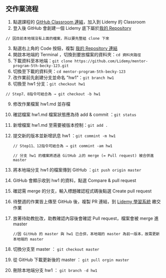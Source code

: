 ## 交作業流程



1. 點選課程的 [GitHub Classroom 連結](https://classroom.github.com/a/yNNrtNyW)，加入到 Lidemy 的 Classroom
2. 登入後 GitHub 會創建一個 Lidemy 底下屬於[我的 Repository](https://github.com/Lidemy/mentor-program-5th-becky-123)

  `// 因目前本地端沒有上面的檔案，所以要先整組 clone 下來`

3. 點選右上角的 Code 按鈕，複製 [我的 Repository 連結](https://github.com/Lidemy/mentor-program-5th-becky-123.git)
4. 開啟本地端的 Terminal ，切換到要放檔案的資料夾：`cd 資料夾路徑`
5. 下載資料至本地端：`git clone https://github.com/Lidemy/mentor-program-5th-becky-123.git`
6. 切換至下載的資料夾：`cd mentor-program-5th-becky-123`
7. 改作業前先創建分支並命名 "hw1"：`git branch hw1`
8. 切換至 hw1 分支：`git checkout hw1`

  `// Step7、8指令可結合為 → git checkout -b hw1`

9. 修改作業檔案 hw1.md 並存檔
10. 確認檔案 hw1.md 檔案狀態應為待 add & commit ：`git status`
11. 新增檔案 hw1.md 至需要被版本控制：`git add .`
12. 提交新的版本並新增訊息 hw1 ：`git commint -m hw1`

    `// Step11、12指令可結合為 → git commint -am hw1`

    `// 分支 hw1 的檔案將透過 GitHub 上的 merge (= Pull request) 被合併進 master`

13. 將本地端分支 hw1 的檔案傳到 GitHub ：`git push origin master`
14. GitHub 會顯示收到 hw1 的資料，點選 Compare & pull request
15. 確認需 merge 的分支，輸入標題確認程式碼後點選 Create pull request
16. 待整週的作業皆上傳至 GitHub 後，複製 PR 連結，到 [Lidemy 學習系統](https://learning.lidemy.com/course) 繳交作業
17. 放著待助教批改，助教確認內容後會確認 Pull request，檔案會被 merge 進 master

    `//因 GitHub 的 master 與 hw1 已合併，本地端的 master 為前一版本，故需更新本地端的 master`

18. 切換分支至 master ： `git checkout master`
19. 從 GitHub 下載更新後的 master ： `git pull orgin master`
20. 刪除本地端分支 hw1 ： `git branch -d hw1`